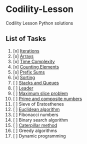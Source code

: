 # Codility-Lesson
Codility Lesson Python solutions

## List of Tasks
1. [x] [Iterations](https://github.com/tanyinghui/Codility-Lesson/tree/master/Lesson%201)
2. [x] [Arrays](https://github.com/tanyinghui/Codility-Lesson/tree/master/Lesson%202)
3. [x] [Time Complexity](https://github.com/tanyinghui/Codility-Lesson/tree/master/Lesson%203)
4. [x] [Counting Elements](https://github.com/tanyinghui/Codility-Lesson/tree/master/Lesson%204)
5. [x] [Prefix Sums](https://github.com/tanyinghui/Codility-Lesson/tree/master/Lesson%205)
6. [x] [Sorting](https://github.com/tanyinghui/Codility-Lesson/tree/master/Lesson%206)
7. [ ] [Stacks and Queues](https://github.com/tanyinghui/Codility-Lesson/tree/master/Lesson%207)
8. [ ] [Leader](https://github.com/tanyinghui/Codility-Lesson/tree/master/Lesson%208)
9. [ ] [Maximum slice problem](https://github.com/tanyinghui/Codility-Lesson/tree/master/Lesson%209)
10. [ ] [Prime and composite numbers](https://github.com/tanyinghui/Codility-Lesson/tree/master/Lesson%2010)
11. [ ] Sieve of Eratosthenes
12. [ ] [Euclidean algorithm](https://github.com/tanyinghui/Codility-Lesson/tree/master/Lesson%2012)
13. [ ] Fibonacci numbers
14. [ ] Binary search algorithm
15. [ ] [Caterpillar method](https://github.com/tanyinghui/Codility-Lesson/tree/master/Lesson%2015)
16. [ ] Greedy algorithms
17. [ ] Dynamic programming
